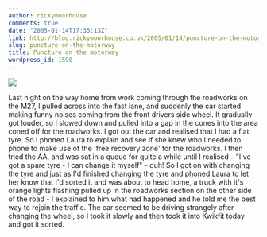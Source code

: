 ```yaml
---
author: rickymoorhouse
comments: true
date: "2005-01-14T17:35:13Z"
link: http://blog.rickymoorhouse.co.uk/2005/01/14/puncture-on-the-motorway/
slug: puncture-on-the-motorway
title: Puncture on the motorway
wordpress_id: 1590
---
```


![](/ricky/images/tyre.jpg)  

Last night on the way home from work coming through the roadworks on the M27, I pulled across into the fast lane, and suddenly the car started making funny noises coming from the front drivers side wheel. It gradually got louder, so I slowed down and pulled into a gap in the cones into the area coned off for the roadworks. I got out the car and realised that I had a flat tyre. So I phoned Laura to explain and see if she knew who I needed to phone to make use of the 'free recovery zone' for the roadworks. I then tried the AA, and was sat in a queue for quite a while until I realised - "I've got a spare tyre - I can change it myself" - duh! So I got on with changing the tyre and just as I'd finished changing the tyre and phoned Laura to let her know that I'd sorted it and was about to head home, a truck with it's orange lights flashing pulled up in the roadworks section on the other side of the road - I explained to him what had happened and he told me the best way to rejoin the traffic. The car seemed to be driving strangely after changing the wheel, so I took it slowly and then took it into Kwikfit today and got it sorted.

